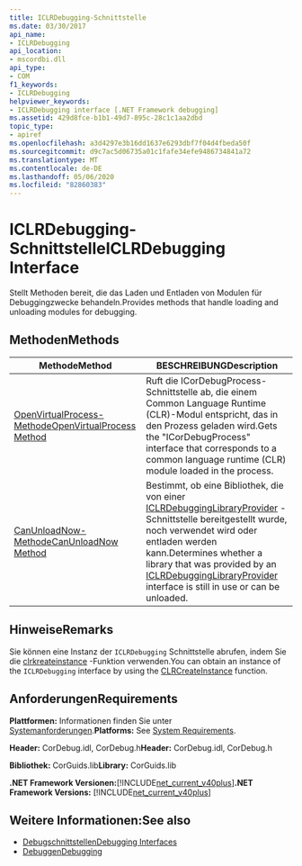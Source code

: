 ```yaml
---
title: ICLRDebugging-Schnittstelle
ms.date: 03/30/2017
api_name:
- ICLRDebugging
api_location:
- mscordbi.dll
api_type:
- COM
f1_keywords:
- ICLRDebugging
helpviewer_keywords:
- ICLRDebugging interface [.NET Framework debugging]
ms.assetid: 429d8fce-b1b1-49d7-895c-28c1c1aa2dbd
topic_type:
- apiref
ms.openlocfilehash: a3d4297e3b16dd1637e6293dbf7f04d4fbeda50f
ms.sourcegitcommit: d9c7ac5d06735a01c1fafe34efe9486734841a72
ms.translationtype: MT
ms.contentlocale: de-DE
ms.lasthandoff: 05/06/2020
ms.locfileid: "82860383"
---
```

# <a name="iclrdebugging-interface"></a><span data-ttu-id="f56f0-102">ICLRDebugging-Schnittstelle</span><span class="sxs-lookup"><span data-stu-id="f56f0-102">ICLRDebugging Interface</span></span>
<span data-ttu-id="f56f0-103">Stellt Methoden bereit, die das Laden und Entladen von Modulen für Debuggingzwecke behandeln.</span><span class="sxs-lookup"><span data-stu-id="f56f0-103">Provides methods that handle loading and unloading modules for debugging.</span></span>  
  
## <a name="methods"></a><span data-ttu-id="f56f0-104">Methoden</span><span class="sxs-lookup"><span data-stu-id="f56f0-104">Methods</span></span>  
  
|<span data-ttu-id="f56f0-105">Methode</span><span class="sxs-lookup"><span data-stu-id="f56f0-105">Method</span></span>|<span data-ttu-id="f56f0-106">BESCHREIBUNG</span><span class="sxs-lookup"><span data-stu-id="f56f0-106">Description</span></span>|  
|------------|-----------------|  
|[<span data-ttu-id="f56f0-107">OpenVirtualProcess-Methode</span><span class="sxs-lookup"><span data-stu-id="f56f0-107">OpenVirtualProcess Method</span></span>](iclrdebugging-openvirtualprocess-method.md)|<span data-ttu-id="f56f0-108">Ruft die ICorDebugProcess-Schnittstelle ab, die einem Common Language Runtime (CLR)-Modul entspricht, das in den Prozess geladen wird.</span><span class="sxs-lookup"><span data-stu-id="f56f0-108">Gets the "ICorDebugProcess" interface that corresponds to a common language runtime (CLR) module loaded in the process.</span></span>|  
|[<span data-ttu-id="f56f0-109">CanUnloadNow-Methode</span><span class="sxs-lookup"><span data-stu-id="f56f0-109">CanUnloadNow Method</span></span>](iclrdebugging-canunloadnow-method.md)|<span data-ttu-id="f56f0-110">Bestimmt, ob eine Bibliothek, die von einer [ICLRDebuggingLibraryProvider](iclrdebugginglibraryprovider-interface.md) -Schnittstelle bereitgestellt wurde, noch verwendet wird oder entladen werden kann.</span><span class="sxs-lookup"><span data-stu-id="f56f0-110">Determines whether a library that was provided by an [ICLRDebuggingLibraryProvider](iclrdebugginglibraryprovider-interface.md) interface is still in use or can be unloaded.</span></span>|  
  
## <a name="remarks"></a><span data-ttu-id="f56f0-111">Hinweise</span><span class="sxs-lookup"><span data-stu-id="f56f0-111">Remarks</span></span>  
 <span data-ttu-id="f56f0-112">Sie können eine Instanz der `ICLRDebugging` Schnittstelle abrufen, indem Sie die [clrkreateinstance](../hosting/clrcreateinstance-function.md) -Funktion verwenden.</span><span class="sxs-lookup"><span data-stu-id="f56f0-112">You can obtain an instance of the `ICLRDebugging` interface by using the [CLRCreateInstance](../hosting/clrcreateinstance-function.md) function.</span></span>  
  
## <a name="requirements"></a><span data-ttu-id="f56f0-113">Anforderungen</span><span class="sxs-lookup"><span data-stu-id="f56f0-113">Requirements</span></span>  
 <span data-ttu-id="f56f0-114">**Plattformen:** Informationen finden Sie unter [Systemanforderungen](../../get-started/system-requirements.md).</span><span class="sxs-lookup"><span data-stu-id="f56f0-114">**Platforms:** See [System Requirements](../../get-started/system-requirements.md).</span></span>  
  
 <span data-ttu-id="f56f0-115">**Header:** CorDebug.idl, CorDebug.h</span><span class="sxs-lookup"><span data-stu-id="f56f0-115">**Header:** CorDebug.idl, CorDebug.h</span></span>  
  
 <span data-ttu-id="f56f0-116">**Bibliothek:** CorGuids.lib</span><span class="sxs-lookup"><span data-stu-id="f56f0-116">**Library:** CorGuids.lib</span></span>  
  
 <span data-ttu-id="f56f0-117">**.NET Framework Versionen:**[!INCLUDE[net_current_v40plus](../../../../includes/net-current-v40plus-md.md)]</span><span class="sxs-lookup"><span data-stu-id="f56f0-117">**.NET Framework Versions:** [!INCLUDE[net_current_v40plus](../../../../includes/net-current-v40plus-md.md)]</span></span>  
  
## <a name="see-also"></a><span data-ttu-id="f56f0-118">Weitere Informationen:</span><span class="sxs-lookup"><span data-stu-id="f56f0-118">See also</span></span>

- [<span data-ttu-id="f56f0-119">Debugschnittstellen</span><span class="sxs-lookup"><span data-stu-id="f56f0-119">Debugging Interfaces</span></span>](debugging-interfaces.md)
- [<span data-ttu-id="f56f0-120">Debuggen</span><span class="sxs-lookup"><span data-stu-id="f56f0-120">Debugging</span></span>](index.md)
